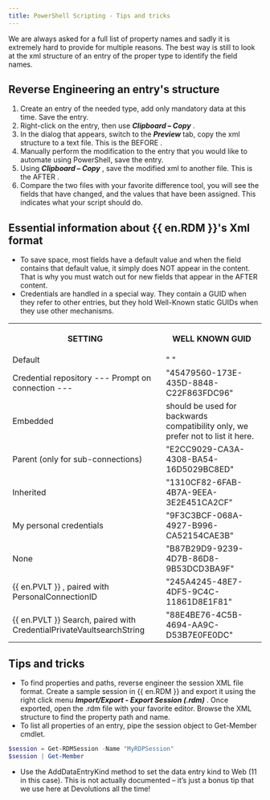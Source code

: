 ```yaml
---
title: PowerShell Scripting - Tips and tricks
---
```

We are always asked for a full list of property names and sadly it is extremely hard to provide for multiple reasons. The best way is still to look at the xml structure of an entry of the proper type to identify the field names.  

## Reverse Engineering an entry&apos;s structure 

1. Create an entry of the needed type, add only mandatory data at this time. Save the entry. 
1. Right-click on the entry, then use ***Clipboard – Copy*** . 
1. In the dialog that appears, switch to the ***Preview*** tab, copy the xml structure to a text file. This is the BEFORE . 
1. Manually perform the modification to the entry that you would like to automate using PowerShell, save the entry. 
1. Using ***Clipboard – Copy*** , save the modified xml to another file. This is the AFTER . 
1. Compare the two files with your favorite difference tool, you will see the fields that have changed, and the values that have been assigned. This indicates what your script should do. 

## Essential information about {{ en.RDM }}&apos;s Xml format 

* To save space, most fields have a default value and when the field contains that default value, it simply does NOT appear in the content. That is why you must watch out for new fields that appear in the AFTER content. 
* Credentials are handled in a special way. They contain a GUID when they refer to other entries, but they hold Well-Known static GUIDs when they use other mechanisms. 

<table>
	<tr>
		<th>

SETTING 
		</th>
		<th>
WELL KNOWN GUID 
		</th>
	</tr>
	<tr>
		<td>
Default 
		</td>
		<td>
" "
		</td>
	</tr>
	<tr>
		<td>
Credential repository --- Prompt on connection --- 
		</td>
		<td>
"45479560-173E-435D-8848-C22F863FDC96" 
		</td>
	</tr>
	<tr>
		<td>
Embedded 
		</td>
		<td>
should be used for backwards compatibility only, we prefer not to list it here. 
		</td>
	</tr>
	<tr>
		<td>
Parent (only for sub-connections) 
		</td>
		<td>
"E2CC9029-CA3A-4308-BA54-16D5029BC8ED" 
		</td>
	</tr>
	<tr>
		<td>
Inherited 
		</td>
		<td>
"1310CF82-6FAB-4B7A-9EEA-3E2E451CA2CF" 
		</td>
	</tr>
	<tr>
		<td>
My personal credentials 
		</td>
		<td>
"9F3C3BCF-068A-4927-B996-CA52154CAE3B" 
		</td>
	</tr>
	<tr>
		<td>
None 
		</td>
		<td>
"B87B29D9-9239-4D7B-86D8-9B53DCD3BA9F" 
		</td>
	</tr>
	<tr>
		<td>
{{ en.PVLT }} , paired with PersonalConnectionID &#32; 
		</td>
		<td>
"245A4245-48E7-4DF5-9C4C-11861D8E1F81" 
		</td>
	</tr>
	<tr>
		<td>
{{ en.PVLT }} Search, paired with CredentialPrivateVaultsearchString 
		</td>
		<td>
"88E4BE76-4C5B-4694-AA9C-D53B7E0FE0DC" 
		</td>
	</tr>
</table>

## Tips and tricks 

* To find properties and paths, reverse engineer the session XML file format. Create a sample session in {{ en.RDM }} and export it using the right click menu ***Import/Export - Export Session (.rdm)*** . Once exported, open the .rdm file with your favorite editor. Browse the XML structure to find the property path and name. 
* To list all properties of an entry, pipe the session object to Get-Member cmdlet. 

```powershell
$session = Get-RDMSession -Name "MyRDPSession"  
$session | Get-Member
``` 

* Use the AddDataEntryKind method to set the data entry kind to Web (11 in this case). This is not actually documented – it’s just a bonus tip that we use here at Devolutions all the time! 

